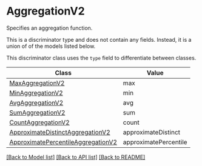 # AggregationV2

Specifies an aggregation function.

This is a discriminator type and does not contain any fields. Instead, it is a union
of of the models listed below.

This discriminator class uses the `type` field to differentiate between classes.

| Class | Value
| ------------ | -------------
[MaxAggregationV2](MaxAggregationV2.md) | max
[MinAggregationV2](MinAggregationV2.md) | min
[AvgAggregationV2](AvgAggregationV2.md) | avg
[SumAggregationV2](SumAggregationV2.md) | sum
[CountAggregationV2](CountAggregationV2.md) | count
[ApproximateDistinctAggregationV2](ApproximateDistinctAggregationV2.md) | approximateDistinct
[ApproximatePercentileAggregationV2](ApproximatePercentileAggregationV2.md) | approximatePercentile


[[Back to Model list]](../../../README.md#models-v1-link) [[Back to API list]](../../../README.md#documentation-for-api-endpoints) [[Back to README]](../../../README.md)
